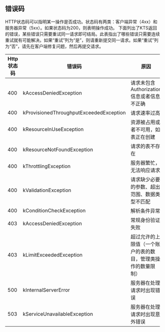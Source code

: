 ## 错误码

HTTP状态码可以指明某一操作是否成功。状态码有两类：客户端异常（4xx）和服务器异常（5xx）。如果状态码为200，则表明操作成功。
下面列出了KTS返回的错误，某些错误只需要重试同一请求即可结局。此表指出了哪些错误只需要连续重试就有可能解决。如果“重试”列为“是”，则请重新提交同一请求。如果“重试”列为“否”，请先在客户端修复问题，然后再提交请求。

Http状态码	| 错误码 | 原因 | 重试
---- | ---- | ---- | ----
400	| kAccessDeniedException | 请求未包含Authorization信息或者信息不正确 | 否
400	| kProvisionedThroughputExceededException | 请求速率过高 | 是
400	| kResourceInUseException | 资源被占用或者不可用，如表正在创建 | 否
400	| kResourceNotFoundException | 请求的表不存在 | 否
400	| kThrottlingException | 服务器繁忙，无法响应请求 | 是
400	| kValidationException | 请求缺少必要的参数、超出范围、数据类型不匹配 | 否
400	| kConditionCheckException | 解析条件异常 | 否
403	| kAccessDeniedException | 常规身份验证失败 | 否
403	| kLimitExceededException | 超过允许的上限值（一个账户的表的数目，管理类操作的数量限制）  | 否
500	| kInternalServerError | 服务器在处理请求时出现错误 | 是
503	| kServiceUnavailableException | 服务器在处理请求时出现意外错误 | 是
